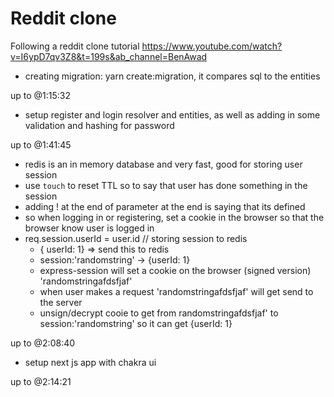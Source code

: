 # Reddit clone

Following a reddit clone tutorial https://www.youtube.com/watch?v=I6ypD7qv3Z8&t=199s&ab_channel=BenAwad

- creating migration: yarn create:migration, it compares sql to the entities

up to @1:15:32

- setup register and login resolver and entities, as well as adding in some validation and hashing for password

up to @1:41:45

- redis is an in memory database and very fast, good for storing user session
- use `touch` to reset TTL so to say that user has done something in the session
- adding ! at the end of parameter at the end is saying that its defined
- so when logging in or registering, set a cookie in the browser so that the browser know user is logged in
- req.session.userId = user.id // storing session to redis
  - { userId: 1} => send this to redis
  - session:'randomstring' -> {userId: 1}
  - express-session will set a cookie on the browser (signed version) 'randomstringafdsfjaf'
  - when user makes a request 'randomstringafdsfjaf' will get send to the server
  - unsign/decrypt cooie to get from randomstringafdsfjaf' to session:'randomstring' so it can get {userId: 1}

up to @2:08:40

- setup next js app with chakra ui

up to @2:14:21
